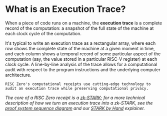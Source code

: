 # What is an Execution Trace?

When a piece of code runs on a machine, the **execution trace** is a complete
record of the computation: a snapshot of the full state of the machine at each
clock cycle of the computation.

It's typical to write an execution trace as a rectangular array, where each row
shows the complete state of the machine at a given moment in time, and each
column shows a temporal record of some particular aspect of the computation
(say, the value stored in a particular RISC-V register) at each clock cycle. A
line-by-line analysis of the trace allows for a computational audit with respect
to the program instructions and the underlying computer architecture.

`RISC Zero's computational receipts use cutting-edge technology to audit an
execution trace while preserving computational privacy.`

_The core of a RISC Zero receipt is a
[zk-STARK](../reference-docs/about-starks.md); for a more technical description
of how we turn an execution trace into a zk-STARK, see the [proof system
sequence diagram](./proof-system-sequence-diagram.md) and our [STARK by
Hand](./stark-by-hand.md) explainer._
